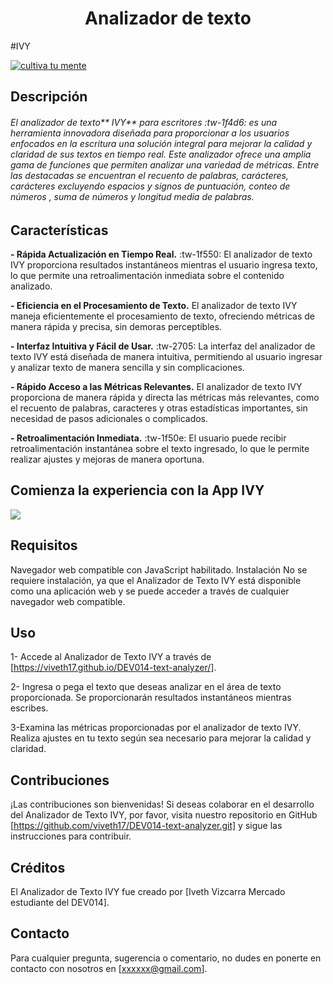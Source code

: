<h1 align='center'>
Analizador de texto
</h1>




#IVY

[![cultiva tu mente ](https://media.istockphoto.com/id/1309306730/es/vector/pensar-como-una-mentalidad-mujer-regando-plantas-que-simbolizan-pensamientos-felices.jpg?s=2048x2048&w=is&k=20&c=A6izGrVqqCKGI0nYArjnIB2zn7MhyBEetbaQittbZNk= "cultiva tu mente ")](https://www.istockphoto.com/es/vector/pensar-como-una-mentalidad-mujer-regando-plantas-que-simbolizan-pensamientos-gm1309306730-399069614?phrase=flor+de+la+esperanza&searchscope=image%2Cfilm "cultiva tu mente ")

## Descripción

######   El analizador de texto**  IVY**  para escritores :tw-1f4d6: es una herramienta innovadora diseñada para proporcionar a los usuarios enfocados en la escritura una solución integral para mejorar la calidad y claridad de sus textos en tiempo real. Este analizador ofrece una amplia gama de funciones que permiten analizar una variedad de métricas. Entre las destacadas se encuentran el recuento de palabras, carácteres, carácteres excluyendo espacios y signos de puntuación, conteo de números , suma de números y longitud media de palabras.


##  Características

**- Rápida Actualización en Tiempo Real.** :tw-1f550:
El analizador de texto IVY proporciona resultados instantáneos mientras el usuario ingresa texto, lo que permite una retroalimentación inmediata sobre el contenido analizado.

**- Eficiencia en el Procesamiento de Texto.**
El analizador de texto IVY maneja eficientemente el procesamiento de texto, ofreciendo métricas de manera rápida y precisa, sin demoras perceptibles.

**- Interfaz Intuitiva y Fácil de Usar.** :tw-2705:
La interfaz del analizador de texto IVY está diseñada de manera intuitiva, permitiendo al usuario ingresar y analizar texto de manera sencilla y sin complicaciones.

**- Rápido Acceso a las Métricas Relevantes.**
El analizador de texto IVY proporciona de manera rápida y directa las métricas más relevantes, como el recuento de palabras, caracteres y otras estadísticas importantes, sin necesidad de pasos adicionales o complicados.

**- Retroalimentación Inmediata.**  :tw-1f50e:
El usuario puede recibir retroalimentación instantánea sobre el texto ingresado, lo que le permite realizar ajustes y mejoras de manera oportuna.

## Comienza la experiencia con la App IVY

<img src="https://i.ibb.co/wd9Nhz0/Screen-Shot-2024-03-06-at-16-30-01.png">






## Requisitos
Navegador web compatible con JavaScript habilitado.
Instalación
No se requiere instalación, ya que el Analizador de Texto IVY está disponible como una aplicación web y se puede acceder a través de cualquier navegador web compatible.

## Uso
1- Accede al Analizador de Texto IVY a través de [https://viveth17.github.io/DEV014-text-analyzer/].

2- Ingresa o pega el texto que deseas analizar en el área de texto proporcionada.
Se proporcionarán resultados instantáneos mientras escribes.

3-Examina las métricas proporcionadas por el analizador de texto IVY.
Realiza ajustes en tu texto según sea necesario para mejorar la calidad y claridad.

## Contribuciones
¡Las contribuciones son bienvenidas! Si deseas colaborar en el desarrollo del Analizador de Texto IVY, por favor, visita nuestro repositorio en GitHub [https://github.com/viveth17/DEV014-text-analyzer.git] y sigue las instrucciones para contribuir.

## Créditos
El Analizador de Texto IVY fue creado por [Iveth Vizcarra Mercado estudiante del DEV014].



## Contacto
Para cualquier pregunta, sugerencia o comentario, no dudes en ponerte en contacto con nosotros en [xxxxxx@gmail.com].


